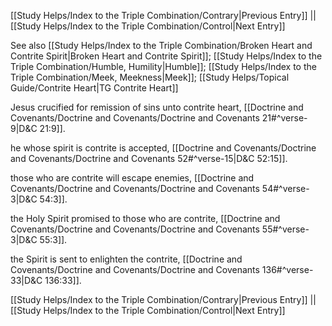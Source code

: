 [[Study Helps/Index to the Triple Combination/Contrary|Previous Entry]]  ||  [[Study Helps/Index to the Triple Combination/Control|Next Entry]]

 See also [[Study Helps/Index to the Triple Combination/Broken Heart and Contrite Spirit|Broken Heart and Contrite Spirit]]; [[Study Helps/Index to the Triple Combination/Humble, Humility|Humble]]; [[Study Helps/Index to the Triple Combination/Meek, Meekness|Meek]]; [[Study Helps/Topical Guide/Contrite Heart|TG Contrite Heart]]

 Jesus crucified for remission of sins unto contrite heart, [[Doctrine and Covenants/Doctrine and Covenants/Doctrine and Covenants 21#^verse-9|D&C 21:9]].

 he whose spirit is contrite is accepted, [[Doctrine and Covenants/Doctrine and Covenants/Doctrine and Covenants 52#^verse-15|D&C 52:15]].

 those who are contrite will escape enemies, [[Doctrine and Covenants/Doctrine and Covenants/Doctrine and Covenants 54#^verse-3|D&C 54:3]].

 the Holy Spirit promised to those who are contrite, [[Doctrine and Covenants/Doctrine and Covenants/Doctrine and Covenants 55#^verse-3|D&C 55:3]].

 the Spirit is sent to enlighten the contrite, [[Doctrine and Covenants/Doctrine and Covenants/Doctrine and Covenants 136#^verse-33|D&C 136:33]].

[[Study Helps/Index to the Triple Combination/Contrary|Previous Entry]]  ||  [[Study Helps/Index to the Triple Combination/Control|Next Entry]]